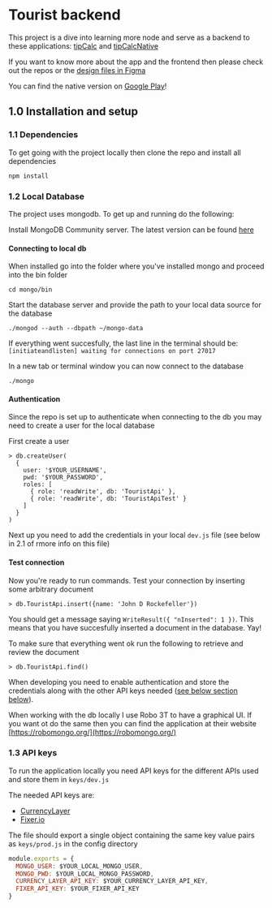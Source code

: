 # Tourist backend

This project is a dive into learning more node and serve as a backend to these applications: [tipCalc](https://github.com/frebliklo/tip-calculator) and [tipCalcNative](https://github.com/frebliklo/tipcalcnative)

If you want to know more about the app and the frontend then please check out the repos or the [design files in Figma](https://www.figma.com/file/HlwfxHwAtONcq1XLfFxAEim0/tipCalc?node-id=0%3A1)

You can find the native version on [Google Play](https://play.google.com/store/apps/details?id=com.frebliklo.tipcalc)!

## 1.0 Installation and setup

### 1.1 Dependencies
To get going with the project locally then clone the repo and install all dependencies

`npm install`

### 1.2 Local Database
The project uses mongodb. To get up and running do the following:

Install MongoDB Community server. The latest version can be found [here](https://www.mongodb.com/download-center?jmp=nav#community)

#### Connecting to local db
When installed go into the folder where you've installed mongo and proceed into the bin folder

`cd mongo/bin`

Start the database server and provide the path to your local data source for the database

`./mongod --auth --dbpath ~/mongo-data`

If everything went succesfully, the last line in the terminal should be: `[initiateandlisten] waiting for connections on port 27017`

In a new tab or terminal window you can now connect to the database

`./mongo`

#### Authentication
Since the repo is set up to authenticate when connecting to the db you may need to create a user for the local database

First create a user

```shell
> db.createUser(
  {
    user: '$YOUR_USERNAME',
    pwd: '$YOUR_PASSWORD',
    roles: [
      { role: 'readWrite', db: 'TouristApi' },
      { role: 'readWrite', db: 'TouristApiTest' }
    ]
  }
)
```

Next up you need to add the credentials in your local `dev.js` file (see below in 2.1 of rmore info on this file)

#### Test connection
Now you're ready to run commands. Test your connection by inserting some arbitrary document

`> db.TouristApi.insert({name: 'John D Rockefeller'})`

You should get a message saying `WriteResult({ "nInserted": 1 })`. This means that you have succesfully inserted a document in the database. Yay!

To make sure that everything went ok run the following to retrieve and review the document

`> db.TouristApi.find()`

When developing you need to enable authentication and store the credentials along with the other API keys needed ([see below section below](https://github.com/frebliklo/lazytourist-backend#13-api-keys)).

When working with the db locally I use Robo 3T to have a graphical UI. If you want ot do the same then you can find the application at their website [https://robomongo.org/](https://robomongo.org/)

### 1.3 API keys

To run the application locally you need API keys for the different APIs used and store them in `keys/dev.js`

The needed API keys are:
- [CurrencyLayer](https://currencylayer.com/)
- [Fixer.io](https://fixer.io/)

The file should export a single object containing the same key value pairs as `keys/prod.js` in the config directory

```js
module.exports = {
  MONGO_USER: $YOUR_LOCAL_MONGO_USER,
  MONGO_PWD: $YOUR_LOCAL_MONGO_PASSWORD,
  CURRENCY_LAYER_API_KEY: $YOUR_CURRENCY_LAYER_API_KEY,
  FIXER_API_KEY: $YOUR_FIXER_API_KEY
}
```
